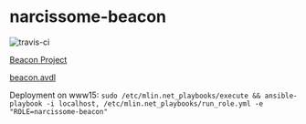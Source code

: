 # narcissome-beacon

![travis-ci](https://travis-ci.org/mlin/narcissome-beacon.svg)

[Beacon Project](http://ga4gh.org/#/beacon)

[beacon.avdl](https://github.com/ga4gh/schemas/blob/master/src/main/resources/avro/beacon.avdl)

Deployment on www15: `sudo /etc/mlin.net_playbooks/execute && ansible-playbook -i localhost, /etc/mlin.net_playbooks/run_role.yml -e "ROLE=narcissome-beacon"`

